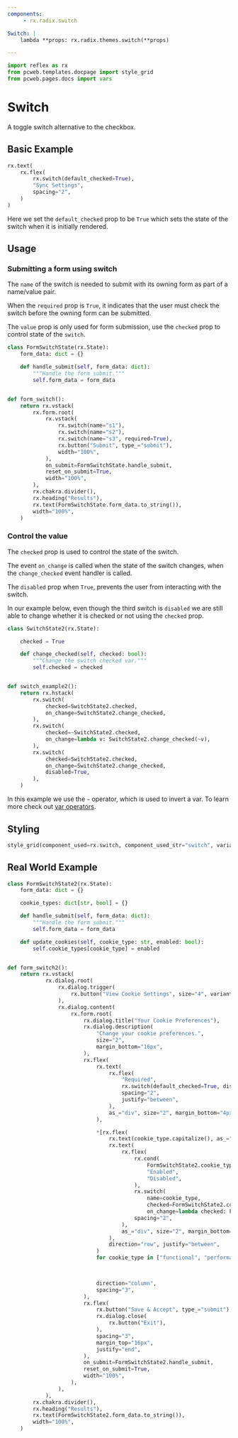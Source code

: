 ```yaml
---
components:
     - rx.radix.switch

Switch: |
    lambda **props: rx.radix.themes.switch(**props)

---
```


```python exec
import reflex as rx
from pcweb.templates.docpage import style_grid
from pcweb.pages.docs import vars
```

# Switch


A toggle switch alternative to the checkbox.

## Basic Example

```python demo
rx.text(
    rx.flex(
        rx.switch(default_checked=True),
        "Sync Settings",
        spacing="2",
    )
)

```

Here we set the `default_checked` prop to be `True` which sets the state of the switch when it is initially rendered.

## Usage


### Submitting a form using switch

The `name` of the switch is needed to submit with its owning form as part of a name/value pair.

When the `required` prop is `True`, it indicates that the user must check the switch before the owning form can be submitted.

The `value` prop is only used for form submission, use the `checked` prop to control state of the `switch`.

```python demo exec
class FormSwitchState(rx.State):
    form_data: dict = {}

    def handle_submit(self, form_data: dict):
        """Handle the form submit."""
        self.form_data = form_data


def form_switch():
    return rx.vstack(
        rx.form.root(
            rx.vstack(
                rx.switch(name="s1"),
                rx.switch(name="s2"),
                rx.switch(name="s3", required=True),
                rx.button("Submit", type_="submit"),
                width="100%",
            ),
            on_submit=FormSwitchState.handle_submit,
            reset_on_submit=True,
            width="100%",
        ),
        rx.chakra.divider(),
        rx.heading("Results"),
        rx.text(FormSwitchState.form_data.to_string()),
        width="100%",
    )
```



### Control the value

The `checked` prop is used to control the state of the switch. 

The event `on_change` is called when the state of the switch changes, when the `change_checked` event handler is called.

The `disabled` prop when `True`, prevents the user from interacting with the switch.

In our example below, even though the third switch is `disabled` we are still able to change whether it is checked or not using the `checked` prop. 


```python demo exec
class SwitchState2(rx.State):

    checked = True

    def change_checked(self, checked: bool):
        """Change the switch checked var."""
        self.checked = checked


def switch_example2():
    return rx.hstack(
        rx.switch(
            checked=SwitchState2.checked,
            on_change=SwitchState2.change_checked,
        ),
        rx.switch(
            checked=~SwitchState2.checked,
            on_change=lambda v: SwitchState2.change_checked(~v),
        ),
        rx.switch(
            checked=SwitchState2.checked,
            on_change=SwitchState2.change_checked,
            disabled=True,
        ),
    )
```

In this example we use the `~` operator, which is used to invert a var. To learn more check out [var operators]({vars.var_operations.path}).



## Styling

```python eval
style_grid(component_used=rx.switch, component_used_str="switch", variants=["classic", "surface", "soft"], disabled=True, default_checked=True)
```


## Real World Example


```python demo exec
class FormSwitchState2(rx.State):
    form_data: dict = {}

    cookie_types: dict[str, bool] = {}

    def handle_submit(self, form_data: dict):
        """Handle the form submit."""
        self.form_data = form_data

    def update_cookies(self, cookie_type: str, enabled: bool):
        self.cookie_types[cookie_type] = enabled


def form_switch2():
    return rx.vstack(
            rx.dialog.root(
                rx.dialog.trigger(
                    rx.button("View Cookie Settings", size="4", variant="outline")
                ),
                rx.dialog.content(
                    rx.form.root(
                        rx.dialog.title("Your Cookie Preferences"),
                        rx.dialog.description(
                            "Change your cookie preferences.",
                            size="2",
                            margin_bottom="16px",
                        ),
                        rx.flex(
                            rx.text(
                                rx.flex(
                                    "Required",
                                    rx.switch(default_checked=True, disabled=True, name="required"),
                                    spacing="2",
                                    justify="between",
                                ),
                                as_="div", size="2", margin_bottom="4px", weight="bold",
                            ),

                            *[rx.flex(
                                rx.text(cookie_type.capitalize(), as_="div", size="2", margin_bottom="4px", weight="bold"),
                                rx.text(
                                    rx.flex(
                                        rx.cond(
                                            FormSwitchState2.cookie_types[cookie_type],
                                            "Enabled",
                                            "Disabled",
                                        ),
                                        rx.switch(
                                            name=cookie_type, 
                                            checked=FormSwitchState2.cookie_types[cookie_type], 
                                            on_change=lambda checked: FormSwitchState2.update_cookies(cookie_type, checked)),
                                        spacing="2",
                                    ),
                                    as_="div", size="2", margin_bottom="4px", weight="bold",
                                ),
                                direction="row", justify="between",
                            )
                            for cookie_type in ["functional", "performance", "analytics", "advertisement", "others"]],


                            
                            direction="column",
                            spacing="3",
                        ),
                        rx.flex(
                            rx.button("Save & Accept", type_="submit"),
                            rx.dialog.close(
                                rx.button("Exit"),
                            ),
                            spacing="3",
                            margin_top="16px",
                            justify="end",
                        ),
                        on_submit=FormSwitchState2.handle_submit,
                        reset_on_submit=True,
                        width="100%",
                    ),
                ),
            ),
        rx.chakra.divider(),
        rx.heading("Results"),
        rx.text(FormSwitchState2.form_data.to_string()),
        width="100%",
    )
```
